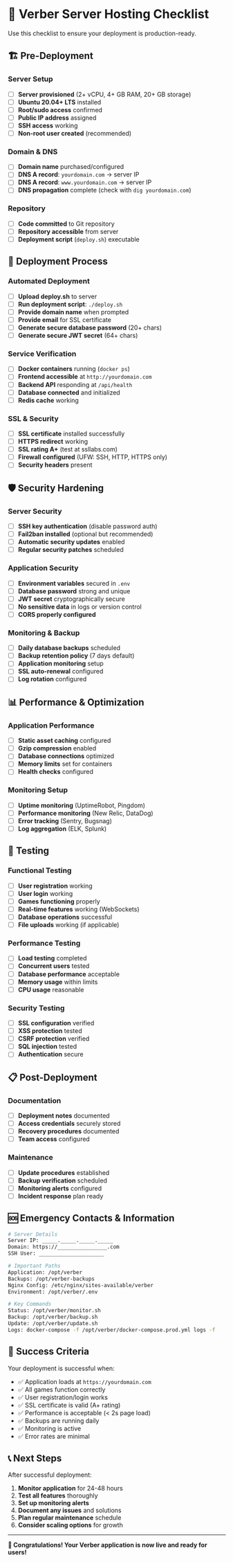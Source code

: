 # 🚀 Verber Server Hosting Checklist

Use this checklist to ensure your deployment is production-ready.

## 🏗️ Pre-Deployment

### Server Setup
- [ ] **Server provisioned** (2+ vCPU, 4+ GB RAM, 20+ GB storage)
- [ ] **Ubuntu 20.04+ LTS** installed
- [ ] **Root/sudo access** confirmed
- [ ] **Public IP address** assigned
- [ ] **SSH access** working
- [ ] **Non-root user created** (recommended)

### Domain & DNS
- [ ] **Domain name** purchased/configured
- [ ] **DNS A record**: `yourdomain.com` → server IP
- [ ] **DNS A record**: `www.yourdomain.com` → server IP
- [ ] **DNS propagation** complete (check with `dig yourdomain.com`)

### Repository
- [ ] **Code committed** to Git repository
- [ ] **Repository accessible** from server
- [ ] **Deployment script** (`deploy.sh`) executable

## 🔧 Deployment Process

### Automated Deployment
- [ ] **Upload deploy.sh** to server
- [ ] **Run deployment script**: `./deploy.sh`
- [ ] **Provide domain name** when prompted
- [ ] **Provide email** for SSL certificate
- [ ] **Generate secure database password** (20+ chars)
- [ ] **Generate secure JWT secret** (64+ chars)

### Service Verification
- [ ] **Docker containers** running (`docker ps`)
- [ ] **Frontend accessible** at `http://yourdomain.com`
- [ ] **Backend API** responding at `/api/health`
- [ ] **Database connected** and initialized
- [ ] **Redis cache** working

### SSL & Security
- [ ] **SSL certificate** installed successfully
- [ ] **HTTPS redirect** working
- [ ] **SSL rating A+** (test at ssllabs.com)
- [ ] **Firewall configured** (UFW: SSH, HTTP, HTTPS only)
- [ ] **Security headers** present

## 🛡️ Security Hardening

### Server Security
- [ ] **SSH key authentication** (disable password auth)
- [ ] **Fail2ban installed** (optional but recommended)
- [ ] **Automatic security updates** enabled
- [ ] **Regular security patches** scheduled

### Application Security
- [ ] **Environment variables** secured in `.env`
- [ ] **Database password** strong and unique
- [ ] **JWT secret** cryptographically secure
- [ ] **No sensitive data** in logs or version control
- [ ] **CORS properly configured**

### Monitoring & Backup
- [ ] **Daily database backups** scheduled
- [ ] **Backup retention policy** (7 days default)
- [ ] **Application monitoring** setup
- [ ] **SSL auto-renewal** configured
- [ ] **Log rotation** configured

## 📊 Performance & Optimization

### Application Performance
- [ ] **Static asset caching** configured
- [ ] **Gzip compression** enabled
- [ ] **Database connections** optimized
- [ ] **Memory limits** set for containers
- [ ] **Health checks** configured

### Monitoring Setup
- [ ] **Uptime monitoring** (UptimeRobot, Pingdom)
- [ ] **Performance monitoring** (New Relic, DataDog)
- [ ] **Error tracking** (Sentry, Bugsnag)
- [ ] **Log aggregation** (ELK, Splunk)

## 🧪 Testing

### Functional Testing
- [ ] **User registration** working
- [ ] **User login** working
- [ ] **Games functioning** properly
- [ ] **Real-time features** working (WebSockets)
- [ ] **Database operations** successful
- [ ] **File uploads** working (if applicable)

### Performance Testing
- [ ] **Load testing** completed
- [ ] **Concurrent users** tested
- [ ] **Database performance** acceptable
- [ ] **Memory usage** within limits
- [ ] **CPU usage** reasonable

### Security Testing
- [ ] **SSL configuration** verified
- [ ] **XSS protection** tested
- [ ] **CSRF protection** verified
- [ ] **SQL injection** tested
- [ ] **Authentication** secure

## 📋 Post-Deployment

### Documentation
- [ ] **Deployment notes** documented
- [ ] **Access credentials** securely stored
- [ ] **Recovery procedures** documented
- [ ] **Team access** configured

### Maintenance
- [ ] **Update procedures** established
- [ ] **Backup verification** scheduled
- [ ] **Monitoring alerts** configured
- [ ] **Incident response** plan ready

## 🆘 Emergency Contacts & Information

```bash
# Server Details
Server IP: _____._____._____._____ 
Domain: https://________________.com
SSH User: _____________________

# Important Paths
Application: /opt/verber
Backups: /opt/verber-backups
Nginx Config: /etc/nginx/sites-available/verber
Environment: /opt/verber/.env

# Key Commands
Status: /opt/verber/monitor.sh
Backup: /opt/verber/backup.sh  
Update: /opt/verber/update.sh
Logs: docker-compose -f /opt/verber/docker-compose.prod.yml logs -f
```

## 🎯 Success Criteria

Your deployment is successful when:
- ✅ Application loads at `https://yourdomain.com`
- ✅ All games function correctly
- ✅ User registration/login works
- ✅ SSL certificate is valid (A+ rating)
- ✅ Performance is acceptable (< 2s page load)
- ✅ Backups are running daily
- ✅ Monitoring is active
- ✅ Error rates are minimal

## 📞 Next Steps

After successful deployment:
1. **Monitor application** for 24-48 hours
2. **Test all features** thoroughly
3. **Set up monitoring alerts**
4. **Document any issues** and solutions
5. **Plan regular maintenance** schedule
6. **Consider scaling options** for growth

---

**🎉 Congratulations! Your Verber application is now live and ready for users!**